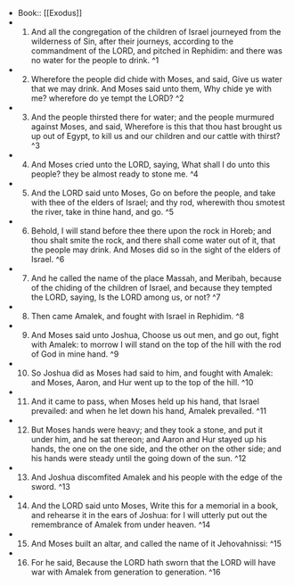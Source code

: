 - Book:: [[Exodus]]
- 1. And all the congregation of the children of Israel journeyed from the wilderness of Sin, after their journeys, according to the commandment of the LORD, and pitched in Rephidim: and there was no water for the people to drink. ^1
- 2. Wherefore the people did chide with Moses, and said, Give us water that we may drink. And Moses said unto them, Why chide ye with me? wherefore do ye tempt the LORD? ^2
- 3. And the people thirsted there for water; and the people murmured against Moses, and said, Wherefore is this that thou hast brought us up out of Egypt, to kill us and our children and our cattle with thirst? ^3
- 4. And Moses cried unto the LORD, saying, What shall I do unto this people? they be almost ready to stone me. ^4
- 5. And the LORD said unto Moses, Go on before the people, and take with thee of the elders of Israel; and thy rod, wherewith thou smotest the river, take in thine hand, and go. ^5
- 6. Behold, I will stand before thee there upon the rock in Horeb; and thou shalt smite the rock, and there shall come water out of it, that the people may drink. And Moses did so in the sight of the elders of Israel. ^6
- 7. And he called the name of the place Massah, and Meribah, because of the chiding of the children of Israel, and because they tempted the LORD, saying, Is the LORD among us, or not? ^7
- 8. Then came Amalek, and fought with Israel in Rephidim. ^8
- 9. And Moses said unto Joshua, Choose us out men, and go out, fight with Amalek: to morrow I will stand on the top of the hill with the rod of God in mine hand. ^9
- 10. So Joshua did as Moses had said to him, and fought with Amalek: and Moses, Aaron, and Hur went up to the top of the hill. ^10
- 11. And it came to pass, when Moses held up his hand, that Israel prevailed: and when he let down his hand, Amalek prevailed. ^11
- 12. But Moses hands were heavy; and they took a stone, and put it under him, and he sat thereon; and Aaron and Hur stayed up his hands, the one on the one side, and the other on the other side; and his hands were steady until the going down of the sun. ^12
- 13. And Joshua discomfited Amalek and his people with the edge of the sword. ^13
- 14. And the LORD said unto Moses, Write this for a memorial in a book, and rehearse it in the ears of Joshua: for I will utterly put out the remembrance of Amalek from under heaven. ^14
- 15. And Moses built an altar, and called the name of it Jehovahnissi: ^15
- 16. For he said, Because the LORD hath sworn that the LORD will have war with Amalek from generation to generation. ^16

